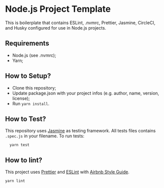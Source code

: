 # Node.js Project Template

This is boilerplate that contains ESLint, .nvmrc, Prettier, Jasmine, CircleCI, and Husky configured for use in Node.js projects.

## Requirements

- Node.js (see .nvmrc);
- Yarn;

## How to Setup?

- Clone this repository;
- Update package.json with your project infos (e.g. author, name, version, license);
- Run `yarn install`.

## How to Test?

This repository uses [Jasmine](https://github.com/jasmine/jasmine) as testing framework. All tests files contains `.spec.js` in your filename.
To run tests:

```
  yarn test
```

## How to lint?

This project uses [Prettier](https://prettier.io/) and [ESLint](https://eslint.org/) with [Airbnb Style Guide](https://github.com/airbnb/javascript).

```
yarn lint
```
